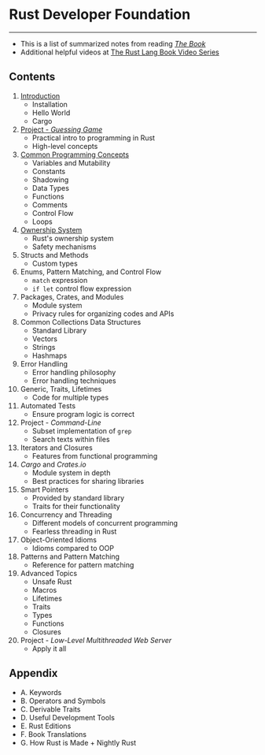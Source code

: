 # Rust Developer Foundation

---

- This is a list of summarized notes from reading [*The Book*](https://doc.rust-lang.org/book)
- Additional helpful videos at [The Rust Lang Book Video Series](https://www.youtube.com/playlist?list=PLai5B987bZ9CoVR-QEIN9foz4QCJ0H2Y8)

## Contents

1. [Introduction](./01.Introduction/)
   - Installation
   - Hello World
   - Cargo
2. [Project - *Guessing Game*](./02.Project-Guessing-Game/)
   - Practical intro to programming in Rust
   - High-level concepts
3. [Common Programming Concepts](./03.Common-Concepts/)
   - Variables and Mutability
   - Constants
   - Shadowing
   - Data Types
   - Functions
   - Comments
   - Control Flow
   - Loops
4. [Ownership System](./04-Ownership/)
   - Rust's ownership system
   - Safety mechanisms
5. Structs and Methods
   - Custom types
6. Enums, Pattern Matching, and Control Flow
   - `match` expression
   - `if let` control flow expression
7. Packages, Crates, and Modules
   - Module system
   - Privacy rules for organizing codes and APIs
8. Common Collections Data Structures
   - Standard Library
   - Vectors
   - Strings
   - Hashmaps
9. Error Handling
    - Error handling philosophy
    - Error handling techniques
10. Generic, Traits, Lifetimes
    - Code for multiple types
11. Automated Tests
    - Ensure program logic is correct
12. Project - *Command-Line*
    - Subset implementation of `grep`
    - Search texts within files
13. Iterators and Closures
    - Features from functional programming
14. *Cargo* and *Crates.io*
    - Module system in depth
    - Best practices for sharing libraries
15. Smart Pointers
    - Provided by standard library
    - Traits for their functionality
16. Concurrency and Threading
    - Different models of concurrent programming
    - Fearless threading in Rust
17. Object-Oriented Idioms
    - Idioms compared to OOP
18. Patterns and Pattern Matching
    - Reference for pattern matching
19. Advanced Topics
    - Unsafe Rust
    - Macros
    - Lifetimes
    - Traits
    - Types
    - Functions
    - Closures
20. Project - *Low-Level Multithreaded Web Server*
    - Apply it all

## Appendix

- A. Keywords
- B. Operators and Symbols
- C. Derivable Traits
- D. Useful Development Tools
- E. Rust Editions
- F. Book Translations
- G. How Rust is Made + Nightly Rust
